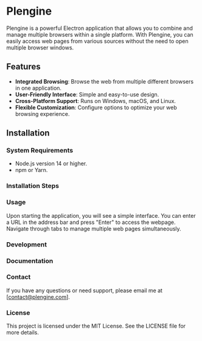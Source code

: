 # Plengine

Plengine is a powerful Electron application that allows you to combine and manage multiple browsers within a single platform. With Plengine, you can easily access web pages from various sources without the need to open multiple browser windows.

## Features

- **Integrated Browsing**: Browse the web from multiple different browsers in one application.
- **User-Friendly Interface**: Simple and easy-to-use design.
- **Cross-Platform Support**: Runs on Windows, macOS, and Linux.
- **Flexible Customization**: Configure options to optimize your web browsing experience.

## Installation

### System Requirements

- Node.js version 14 or higher.
- npm or Yarn.

### Installation Steps

### Usage

Upon starting the application, you will see a simple interface. You can enter a URL in the address bar and press "Enter" to access the webpage. Navigate through tabs to manage multiple web pages simultaneously.

### Development

### Documentation

### Contact

If you have any questions or need support, please email me at [contact@plengine.com].

### License

This project is licensed under the MIT License. See the LICENSE file for more details.
